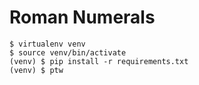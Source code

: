 # Roman Numerals

```
$ virtualenv venv
$ source venv/bin/activate
(venv) $ pip install -r requirements.txt
(venv) $ ptw
```
